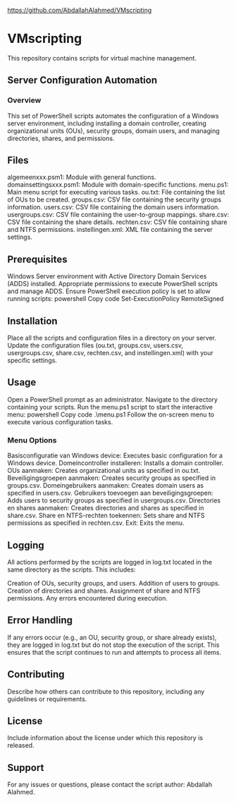 https://github.com/AbdallahAlahmed/VMscripting

# VMscripting

This repository contains scripts for virtual machine management.

## Server Configuration Automation

### Overview

This set of PowerShell scripts automates the configuration of a Windows server environment, including installing a domain controller, creating organizational units (OUs), security groups, domain users, and managing directories, shares, and permissions.

## Files

algemeenxxx.psm1: Module with general functions.
domainsettingsxxx.psm1: Module with domain-specific functions.
menu.ps1: Main menu script for executing various tasks.
ou.txt: File containing the list of OUs to be created.
groups.csv: CSV file containing the security groups information.
users.csv: CSV file containing the domain users information.
usergroups.csv: CSV file containing the user-to-group mappings.
share.csv: CSV file containing the share details.
rechten.csv: CSV file containing share and NTFS permissions.
instellingen.xml: XML file containing the server settings.

## Prerequisites

Windows Server environment with Active Directory Domain Services (ADDS) installed.
Appropriate permissions to execute PowerShell scripts and manage ADDS.
Ensure PowerShell execution policy is set to allow running scripts:
powershell
Copy code
Set-ExecutionPolicy RemoteSigned

## Installation

Place all the scripts and configuration files in a directory on your server.
Update the configuration files (ou.txt, groups.csv, users.csv, usergroups.csv, share.csv, rechten.csv, and instellingen.xml) with your specific settings.

## Usage

Open a PowerShell prompt as an administrator.
Navigate to the directory containing your scripts.
Run the menu.ps1 script to start the interactive menu:
powershell
Copy code
.\menu.ps1
Follow the on-screen menu to execute various configuration tasks.

### Menu Options

Basisconfiguratie van Windows device: Executes basic configuration for a Windows device.
Domeincontroller installeren: Installs a domain controller.
OUs aanmaken: Creates organizational units as specified in ou.txt.
Beveiligingsgroepen aanmaken: Creates security groups as specified in groups.csv.
Domeingebruikers aanmaken: Creates domain users as specified in users.csv.
Gebruikers toevoegen aan beveiligingsgroepen: Adds users to security groups as specified in usergroups.csv.
Directories en shares aanmaken: Creates directories and shares as specified in share.csv.
Share en NTFS-rechten toekennen: Sets share and NTFS permissions as specified in rechten.csv.
Exit: Exits the menu.

## Logging

All actions performed by the scripts are logged in log.txt located in the same directory as the scripts. This includes:

Creation of OUs, security groups, and users.
Addition of users to groups.
Creation of directories and shares.
Assignment of share and NTFS permissions.
Any errors encountered during execution.

## Error Handling

If any errors occur (e.g., an OU, security group, or share already exists), they are logged in log.txt but do not stop the execution of the script. This ensures that the script continues to run and attempts to process all items.

## Contributing

Describe how others can contribute to this repository, including any guidelines or requirements.

## License

Include information about the license under which this repository is released.

## Support

For any issues or questions, please contact the script author: Abdallah Alahmed.
